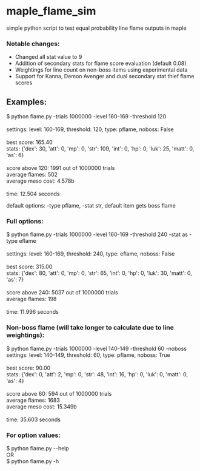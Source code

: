 # maple_flame_sim
simple python script to test equal probability line flame outputs in maple
### Notable changes:
- Changed all stat value to 9
- Addition of secondary stats for flame score evaluation (default 0.08)
- Weightings for line count on non-boss items using experimental data
- Support for Kanna, Demon Avenger and dual secondary stat thief flame scores

## Examples:

$ python flame.py -trials 1000000 -level 160-169 -threshold 120\
\
settings: level: 160-169, threshold: 120, type: pflame, noboss: False\
\
best score: 165.40\
stats: {'dex': 30, 'att': 0, 'mp': 0, 'str': 109, 'int': 0, 'hp': 0, 'luk': 25, 'matt': 0, 'as': 6}\
\
score above 120: 1991 out of 1000000 trials\
average flames: 502\
average meso cost: 4.578b\
\
time: 12.504 seconds

default options: -type pflame, -stat str, default item gets boss flame

### Full options:

$ python flame.py -trials 1000000 -level 160-169 -threshold 240 -stat as -type eflame\
\
settings: level: 160-169, threshold: 240, type: eflame, noboss: False\
\
best score: 315.00\
stats: {'dex': 80, 'att': 0, 'mp': 0, 'str': 65, 'int': 0, 'hp': 0, 'luk': 30, 'matt': 0, 'as': 7}\
\
score above 240: 5037 out of 1000000 trials\
average flames: 198\
\
time: 11.996 seconds

### Non-boss flame (will take longer to calculate due to line weightings):
$ python flame.py -trials 1000000 -level 140-149 -threshold 60 -noboss\
settings: level: 140-149, threshold: 60, type: pflame, noboss: True\
\
best score: 90.00\
stats: {'dex': 0, 'att': 2, 'mp': 0, 'str': 48, 'int': 16, 'hp': 0, 'luk': 0, 'matt': 0, 'as': 4}\
\
score above 60: 594 out of 1000000 trials\
average flames: 1683\
average meso cost: 15.349b\
\
time: 35.603 seconds

### For option values:
$ python flame.py --help\
OR\
$ python flame.py -h

